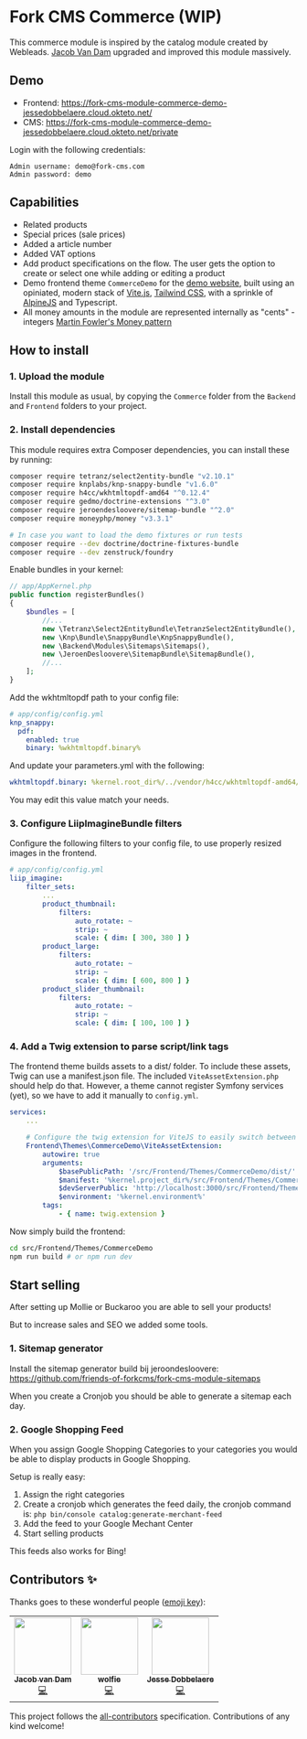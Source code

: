 # Fork CMS Commerce (WIP)

This commerce module is inspired by the catalog module created by Webleads. [Jacob Van Dam](https://www.jvdict.nl) upgraded and improved this module massively.

## Demo

- Frontend: https://fork-cms-module-commerce-demo-jessedobbelaere.cloud.okteto.net/
- CMS: https://fork-cms-module-commerce-demo-jessedobbelaere.cloud.okteto.net/private

Login with the following credentials:

```
Admin username: demo@fork-cms.com
Admin password: demo
```

## Capabilities

- Related products
- Special prices (sale prices)
- Added a article number
- Added VAT options
- Add product specifications on the flow. The user gets the option to create or select one while adding or editing a product
- Demo frontend theme `CommerceDemo` for the [demo website](#demo), built using an opiniated, modern stack of [Vite.js](https://vitejs.dev), [Tailwind CSS](https://tailwindcss.com/), with a sprinkle of [AlpineJS](https://alpinejs.dev/) and Typescript.
- All money amounts in the module are represented internally as "cents" - integers [Martin Fowler's Money pattern](http://martinfowler.com/eaaCatalog/money.html)

## How to install

### 1. Upload the module

Install this module as usual, by copying the `Commerce` folder from the `Backend` and `Frontend` folders to your project.

### 2. Install dependencies

This module requires extra Composer dependencies, you can install these by running:

```bash
composer require tetranz/select2entity-bundle "v2.10.1"
composer require knplabs/knp-snappy-bundle "v1.6.0"
composer require h4cc/wkhtmltopdf-amd64 "^0.12.4"
composer require gedmo/doctrine-extensions "^3.0"
composer require jeroendesloovere/sitemap-bundle "^2.0"
composer require moneyphp/money "v3.3.1"

# In case you want to load the demo fixtures or run tests
composer require --dev doctrine/doctrine-fixtures-bundle
composer require --dev zenstruck/foundry
```

Enable bundles in your kernel:

```php
// app/AppKernel.php
public function registerBundles()
{
    $bundles = [
        //...
        new \Tetranz\Select2EntityBundle\TetranzSelect2EntityBundle(),
        new \Knp\Bundle\SnappyBundle\KnpSnappyBundle(),
        new \Backend\Modules\Sitemaps\Sitemaps(),
        new \JeroenDesloovere\SitemapBundle\SitemapBundle(),
        //...
    ];
}
```

Add the wkhtmltopdf path to your config file:

```yaml
# app/config/config.yml
knp_snappy:
  pdf:
    enabled: true
    binary: %wkhtmltopdf.binary%
```

And update your parameters.yml with the following:

```yaml
wkhtmltopdf.binary: %kernel.root_dir%/../vendor/h4cc/wkhtmltopdf-amd64/bin/wkhtmltopdf-amd64
```

You may edit this value match your needs.

### 3. Configure LiipImagineBundle filters

Configure the following filters to your config file, to use properly resized images in the frontend.

```yaml
# app/config/config.yml
liip_imagine:
    filter_sets:
        ...
        product_thumbnail:
            filters:
                auto_rotate: ~
                strip: ~
                scale: { dim: [ 300, 380 ] }
        product_large:
            filters:
                auto_rotate: ~
                strip: ~
                scale: { dim: [ 600, 800 ] }
        product_slider_thumbnail:
            filters:
                auto_rotate: ~
                strip: ~
                scale: { dim: [ 100, 100 ] }
```

### 4. Add a Twig extension to parse script/link tags

The frontend theme builds assets to a dist/ folder. To include these assets, Twig can use a manifest.json file. The included `ViteAssetExtension.php` should help do that.
However, a theme cannot register Symfony services (yet), so we have to add it manually to `config.yml`.

```yaml
services:
    ...

    # Configure the twig extension for ViteJS to easily switch between dev and prod script tags
    Frontend\Themes\CommerceDemo\ViteAssetExtension:
        autowire: true
        arguments:
            $basePublicPath: '/src/Frontend/Themes/CommerceDemo/dist/'
            $manifest: '%kernel.project_dir%/src/Frontend/Themes/CommerceDemo/dist/manifest.json'
            $devServerPublic: 'http://localhost:3000/src/Frontend/Themes/CommerceDemo/'
            $environment: '%kernel.environment%'
        tags:
            - { name: twig.extension }
```

Now simply build the frontend:

```bash
cd src/Frontend/Themes/CommerceDemo
npm run build # or npm run dev
```

## Start selling

After setting up Mollie or Buckaroo you are able to sell your products!

But to increase sales and SEO we added some tools.

### 1. Sitemap generator

Install the sitemap generator build bij jeroondesloovere: https://github.com/friends-of-forkcms/fork-cms-module-sitemaps

When you create a Cronjob you should be able to generate a sitemap each day.

### 2. Google Shopping Feed

When you assign Google Shopping Categories to your categories you would be able to display products in Google Shopping.

Setup is really easy:

1. Assign the right categories
2. Create a cronjob which generates the feed daily, the cronjob command is: `php bin/console catalog:generate-merchant-feed`
3. Add the feed to your Google Mechant Center
4. Start selling products

This feeds also works for Bing!

## Contributors ✨

Thanks goes to these wonderful people ([emoji key](https://allcontributors.org/docs/en/emoji-key)):

<!-- ALL-CONTRIBUTORS-LIST:START - Do not remove or modify this section -->
<!-- prettier-ignore-start -->
<!-- markdownlint-disable -->
<table>
  <tr>
    <td align="center"><a href="https://github.com/jacob-v-dam"><img src="https://avatars.githubusercontent.com/u/310526?v=4?s=100" width="100px;" alt=""/><br /><sub><b>Jacob van Dam</b></sub></a><br /><a href="https://github.com/friends-of-forkcms/fork-cms-module-commerce/commits?author=jacob-v-dam" title="Code">💻</a></td>
    <td align="center"><a href="https://github.com/wolfie90"><img src="https://media-exp1.licdn.com/dms/image/C4E03AQEbw6iOOzJySA/profile-displayphoto-shrink_800_800/0/1539623620018?e=1620259200&v=beta&t=Z8Rcs1enc9IfbeUskq8olG6g6GsknlzlndKhzK9Vo0g" width="100px;" alt=""/><br /><sub><b>wolfie</b></sub></a><br /><a href="https://github.com/friends-of-forkcms/fork-cms-module-commerce/commits?author=wolfie90" title="Code">💻</a></td>
    <td align="center"><a href="https://jessedobbelae.re/"><img src="https://avatars.githubusercontent.com/u/1352979?v=4?s=100" width="100px;" alt=""/><br /><sub><b>Jesse Dobbelaere</b></sub></a><br /><a href="https://github.com/friends-of-forkcms/fork-cms-module-commerce/commits?author=jessedobbelaere" title="Code">💻</a></td>
  </tr>
</table>

<!-- markdownlint-restore -->
<!-- prettier-ignore-end -->

<!-- ALL-CONTRIBUTORS-LIST:END -->

This project follows the [all-contributors](https://github.com/all-contributors/all-contributors) specification. Contributions of any kind welcome!
